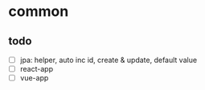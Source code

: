 # common

## todo
- [ ] jpa: helper, auto inc id, create & update, default value
- [ ] react-app
- [ ] vue-app